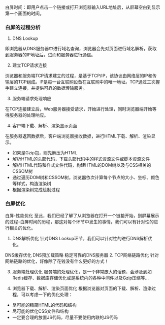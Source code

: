 白屏时间：即用户点击一个链接或打开浏览器输入URL地址后，从屏幕空白到显示第一个画面的时间。

### 白屏的过程分析

1. DNS Lookup 

即浏览器从DNS服务器中进行域名查询，浏览器会先对页面进行域名解析，获取到服务器的IP地址后，进而和服务器进行通信。

2. 建立TCP请求连接
 
浏览器和服务端TCP请求建立的过程，是基于TCP/IP，该协议由网络层的IP和传输层的TCP组成。IP是每一台互联网设备在互联网中的唯一地址。TCP通过三次握手建立连接，并提供可靠的数据传输服务。

3. 服务端请求处理响应

在TCP连接建立后，Web服务器接受请求，开始进行处理，同时浏览器端开始等待服务器的处理响应。

4. 客户端下载、解析、渲染显示页面

在服务器返回数据后，客户端浏览器接收数据，进行HTML下载、解析、渲染显示。
* 如果是Gzip包，则先解压为HTML
* 解析HTML的头部代码，下载头部代码中的样式资源文件或脚本资源文件
* 解析HTML代码和样式文件代码，构建HTML的DOM树以及与CSS相关的CSSOM树
* 通过遍历DOM树和CSSOM树，浏览器依次计算每个节点的大小、坐标、颜色等样式，构造渲染树
* 根据渲染树完成绘制过程

### 白屏优化
白屏-性能优化
至此，我们已经了解了从浏览器在打开一个链接开始，到屏幕展示的过程-白屏时间的历程，那这对每个环节中发生的事情，我们可以有针对性的进行相关的优化。

1. DNS解析优化
   针对DNS Lookup环节，我们可以针对性的进行DNS解析优化。

DNS缓存优化
DNS预加载策略
稳定可靠的DNS服务器
2. TCP网络链路优化
   针对网络链路的优化，好像除了花钱没有什么更好的方式！

3. 服务端处理优化
   服务端的处理优化，是一个非常庞大的话题，会涉及到如Redis缓存、数据库存储优化或是系统内的各种中间件以及Gzip压缩等...

4. 浏览器下载、解析、渲染页面优化
   根据浏览器对页面的下载、解析、渲染过程，可以考虑一下的优化处理：

* 尽可能的精简HTML的代码和结构
* 尽可能的优化CSS文件和结构
* 一定要合理的放置JS代码，尽量不要使用内联的JS代码